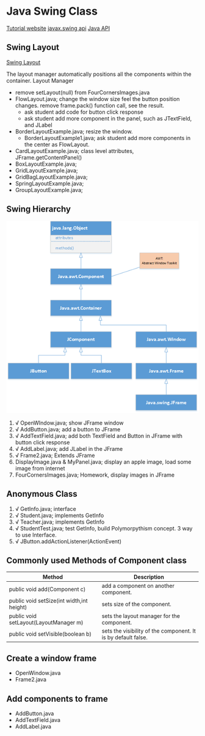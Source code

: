 # Java Swing Class

[Tutorial website](https://www.javatpoint.com/java-swing)
[javax.swing api](https://docs.oracle.com/javase/7/docs/api/javax/swing/package-summary.html)
[Java API](https://docs.oracle.com/javase/8/docs/api/)

## Swing Layout
[Swing Layout](https://www.tutorialspoint.com/swing/swing_layouts.htm)

The layout manager automatically positions all the components within the container. 
Layout Manager

* remove setLayout(null) from FourCornersImages.java
* FlowLayout.java; change the window size feel the button position changes. remove frame.pack() function call, see the result. 
    - ask student add code for button click response
    - ask student add more component in the panel, such as JTextField, and JLabel
* BorderLayoutExample.java; resize the window. 
    - BorderLayoutExample1.java; ask student add more components in the center as FlowLayout.
* CardLayoutExample.java; class level attributes, JFrame.getContentPanel()
* BoxLayoutExample.java;
* GridLayoutExample.java;
* GridBagLayoutExample.java;
* SpringLayoutExample.java;
* GroupLayoutExample.java;



## Swing Hierarchy
![Container](Swing.png)
1. √ OpenWIndow.java; show JFrame window
1. √ AddButton.java; add a button to JFrame
1. √ AddTextField.java; add both TextField and Button in JFrame with button click response
1. √ AddLabel.java; add JLabel in the JFrame
1. √ Frame2.java; Extends JFrame
1. DisplayImage.java & MyPanel.java; display an apple image, load some image from internet
1. FourCornersImages.java; Homework, display images in JFrame

## Anonymous Class
1. √ GetInfo.java; interface
1. √ Student.java; implements GetInfo
1. √ Teacher.java; implements GetInfo
1. √ StudentTest.java; test GetInfo, build Polymorpythism concept. 3 way to use Interface.
1. √ JButton.addActionListener(ActionEvent) 

## Commonly used Methods of Component class
Method |	Description
|---|---|
public void add(Component c)	|add a component on another component.
public void setSize(int width,int height)	|sets size of the component.
public void setLayout(LayoutManager m)	|sets the layout manager for the component.
public void setVisible(boolean b)	|sets the visibility of the component. It is by default false.

## Create a window frame

* OpenWindow.java
* Frame2.java

## Add components to frame
* AddButton.java
* AddTextField.java
* AddLabel.java
